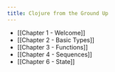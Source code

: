 ```yaml
---
title: Clojure from the Ground Up
---
```


<ul>
  <li>[[Chapter 1 - Welcome]]</li>
  <li>[[Chapter 2 - Basic Types]]</li>
  <li>[[Chapter 3 - Functions]]</li>
  <li>[[Chapter 4 - Sequences]]</li>
  <li>[[Chapter 6 - State]]</li>
</ul>

